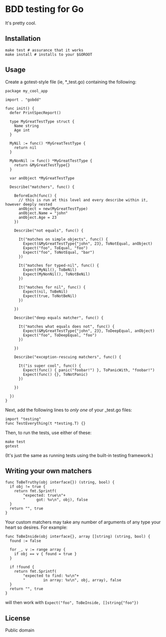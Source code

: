 # BDD testing for Go

It's pretty cool.

## Installation

	make test # assurance that it works
	make install # installs to your $GOROOT

## Usage

Create a gotest-style file (ie, *_test.go) containing the following:

	package my_cool_app
	
	import . "gobdd"

	func init() {
	  defer PrintSpecReport()
  
	  type MyGreatTestType struct {
	    Name string
	    Age int
	  }
  
	  MyNil := func() *MyGreatTestType {
	    return nil
	  }
  
	  MyNonNil := func() *MyGreatTestType {
	    return &MyGreatTestType{}
	  }
  
	  var anObject *MyGreatTestType
  
	  Describe("matchers", func() {
    
	    BeforeEach(func() {
	      // this is run at this level and every describe within it, however deeply nested
	      anObject = new(MyGreatTestType)
	      anObject.Name = "john"
	      anObject.Age = 23
	    })
    
	    Describe("not equals", func() {
      
	      It("matches on simple objects", func() {
	        Expect(&MyGreatTestType{"john", 23}, ToNotEqual, anObject)
	        Expect("foo", ToEqual, "foo")
	        Expect("foo", ToNotEqual, "bar")
	      })
      
	      It("matches for typed-nil", func() {
	        Expect(MyNil(), ToBeNil)
	        Expect(MyNonNil(), ToNotBeNil)
	      })
      
	      It("matches for nil", func() {
	        Expect(nil, ToBeNil)
	        Expect(true, ToNotBeNil)
	      })
      
	    })
    
	    Describe("deep equals matcher", func() {
      
	      It("matches what equals does not", func() {
	        Expect(&MyGreatTestType{"john", 23}, ToDeepEqual, anObject)
	        Expect("foo", ToDeepEqual, "foo")
	      })
      
	    })
    
	    Describe("exception-rescuing matchers", func() {
      
	      It("is super cool", func() {
	        Expect(func() { panic("foobar!") }, ToPanicWith, "foobar!")
	        Expect(func() {}, ToNotPanic)
	      })
      
	    })
    
	  })
	}

Next, add the following lines to *only one* of your _test.go files:

	import "testing"
	func TestEverything(t *testing.T) {}

Then, to run the tests, use either of these:

	make test
	gotest

(It's just the same as running tests using the built-in testing framework.)

## Writing your own matchers

	func ToBeTruthy(obj interface{}) (string, bool) {
	  if obj != true {
	    return fmt.Sprintf(
			"expected: true\n"+
			"     got: %v\n", obj), false
	  }
	  return "", true
	}

Your custom matchers may take any number of arguments of any type your heart so desires. For example:

	func ToBeInside(obj interface{}, array []string) (string, bool) {
	  found := false
  
	  for _, v := range array {
	    if obj == v { found = true }
	  }
  
	  if !found {
	    return fmt.Sprintf(
			"expected to find: %v\n"+
			"        in array: %v\n", obj, array), false
	  }
	  return "", true
	}

will then work with `Expect("foo", ToBeInside, []string{"foo"})`

## License

Public domain